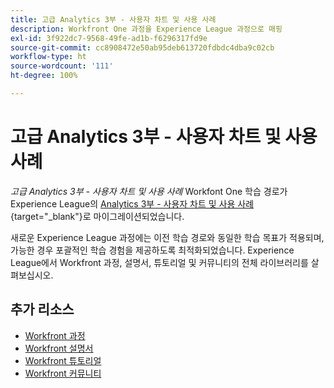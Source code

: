 ```yaml
---
title: 고급 Analytics 3부 - 사용자 차트 및 사용 사례
description: Workfront One 과정을 Experience League 과정으로 매핑
exl-id: 3f922dc7-9568-49fe-ad1b-f6296317fd9e
source-git-commit: cc8908472e50ab95deb613720fdbdc4dba9c02cb
workflow-type: ht
source-wordcount: '111'
ht-degree: 100%

---
```


# 고급 Analytics 3부 - 사용자 차트 및 사용 사례

*고급 Analytics 3부 - 사용자 차트 및 사용 사례* Workfont One 학습 경로가 Experience League의 [Analytics 3부 - 사용자 차트 및 사용 사례](https://experienceleague.adobe.com/?recommended=Workfront-U-1-2022.3.analytics){target="_blank"}로 마이그레이션되었습니다.

새로운 Experience League 과정에는 이전 학습 경로와 동일한 학습 목표가 적용되며, 가능한 경우 포괄적인 학습 경험을 제공하도록 최적화되었습니다.  Experience League에서 Workfront 과정, 설명서, 튜토리얼 및 커뮤니티의 전체 라이브러리를 살펴보십시오.

## 추가 리소스

* [Workfront 과정](https://experienceleague.adobe.com/?lang=en&amp;Solution=Workfront#courses)
* [Workfront 설명서](https://experienceleague.adobe.com/docs/workfront.html)
* [Workfront 튜토리얼](https://experienceleague.adobe.com/docs/workfront-learn/tutorials-workfront/home.html)
* [Workfront 커뮤니티](https://experienceleaguecommunities.adobe.com/t5/workfront/ct-p/workfront)
